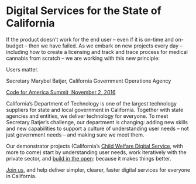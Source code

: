 # Digital Services for the State of California

If the product doesn’t work for the end user – even if it is
on-time and on-budget – then we have failed. As we embark on new projects every
day – including how to create a licensing and track and trace process for
medical cannabis from scratch – we are working with this new principle: 

Users matter.

Secretary Marybel Batjer, California Government Operations Agency

[Code for America Summit, November 2, 2016](https://www.youtube.com/watch?v=yb8fZrrDT00)

California’s Department of Technology is one of the largest technology
suppliers for state and local government in California. Together with state agencies
and entities, we deliver technology for everyone. To meet Secretary Batjer’s
challenge, our department is changing: adding new skills and new capabilities
to support a culture of understanding user needs – not just government needs –
and making sure we meet them.

Our demonstrator projects (California’s [Child Welfare Digital Service](https://cwds.ca.gov/), with more to come) start by understanding user needs, work iteratively with the private sector, and [build in the open](https://cwds.ca.gov/dashboard/digitalservices.html): because it makes things better. 

[Join us](https://github.com/Office-of-Digital-Innovation/cadigitalservices/wiki), and help deliver simpler, clearer, faster digital services for everyone in California.

